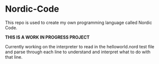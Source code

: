 # Nordic-Code
This repo is used to create my own programming language called Nordic Code.

**THIS IS A WORK IN PROGRESS PROJECT**

Currently working on the interpreter to read in the helloworld.nord test file and parse through each line to understand and interpret what to do with that line.
